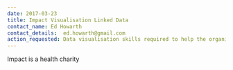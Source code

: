 ```yaml
---
date: 2017-03-23
title: Impact Visualisation Linked Data
contact_name: Ed Howarth
contact_details:  ed.howarth@gmail.com
action_requested: Data visualisation skills required to help the organisation. 
---
```

Impact is a health charity 
